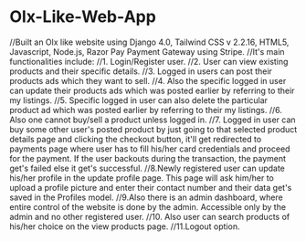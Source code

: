 # Olx-Like-Web-App
//Built an Olx like website using Django 4.0, Tailwind CSS v 2.2.16, HTML5, Javascript, Node.js, Razor Pay Payment Gateway using Stripe.
//It's main functionalities include:
//1. Login/Register user.
//2. User can view existing products and their specific details.
//3. Logged in users can post their products ads which they want to sell.
//4. Also the specific logged in user can update their products ads which was posted earlier by referring to their my listings.
//5. Specific logged in user can also delete the particular product ad which was posted earlier by referring to their my listings.
//6. Also one cannot buy/sell a product unless logged in.
//7. Logged in user can buy some other user's posted product by just going to that selected product details page and clicking the checkout button, it'll get redirected to payments page where user has to fill his/her card credentials and proceed for the payment. If the user backouts during the transaction, the payment get's failed else it get's successful.
//8.Newly registered user can update his/her profile in the update profile page. This page will ask him/her to upload a profile picture and enter their contact number and their data get's saved in the Profiles model.
//9.Also there is an admin dashboard, where entire control of the website is done by the admin. Accessible only by the admin and no other registered user.
//10. Also user can search products of his/her choice on the view products page. 
//11.Logout option.
